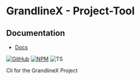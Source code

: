 # GrandlineX - Project-Tool


## Documentation
- [Docs](https://grandlinex.github.io/docs/utils/#project-tool)


[![GitHub](https://badge.fury.io/gh/GrandlineX%2Fproject-tool.svg)](https://github.com/GrandlineX/project-tool)
[![NPM](https://img.shields.io/static/v1?label=NPM&message=Package&color=red&logo=NPM)](https://www.npmjs.com/package/@grandlinex/project-tool)
![TS](https://img.shields.io/static/v1?label=Language&message=TypeScript&color=blue&logo=TypeScript)


Cli  for the GrandlineX Project
